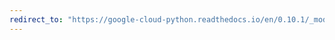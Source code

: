 ```yaml
---
redirect_to: "https://google-cloud-python.readthedocs.io/en/0.10.1/_modules/gcloud/bigquery/_helpers.html"
---
```

